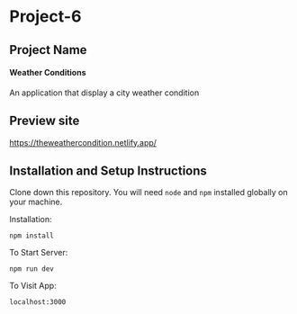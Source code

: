 # Project-6

## Project Name 

#### Weather Conditions

An application that display a city weather condition

## Preview site
https://theweathercondition.netlify.app/





## Installation and Setup Instructions
 

Clone down this repository. You will need `node` and `npm` installed globally on your machine.  

Installation:

`npm install`  

To Start Server:

`npm run dev`   

To Visit App:

`localhost:3000`  
